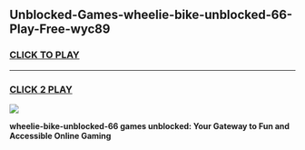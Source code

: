 
## Unblocked-Games-wheelie-bike-unblocked-66-Play-Free-wyc89
<h3>
<a href="https://premium76.site?title=wheelie-bike-unblocked-66&ref=12A">CLICK TO PLAY</a></h3>
<hr>

<h3>
<a href="https://premium76.site?title=wheelie-bike-unblocked-66&ref=12A">CLICK 2 PLAY</a>
  
</h3>

<a href="https://premium76.site?title=wheelie-bike-unblocked-66&ref=12A"><img src="https://clearcache.store/games.png"></a>


**wheelie-bike-unblocked-66 games unblocked: Your Gateway to Fun and Accessible Online Gaming**
